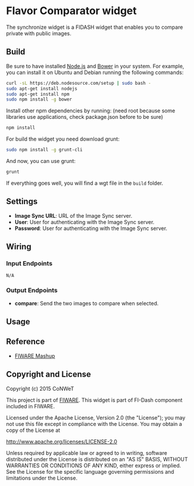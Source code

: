 Flavor Comparator widget
======================

The synchronize widget is a FIDASH widget that enables you to compare private with public images.

Build
-----

Be sure to have installed [Node.js](http://node.js) and [Bower](http://bower.io) in your system. For example, you can install it on Ubuntu and Debian running the following commands:

```bash
curl -sL https://deb.nodesource.com/setup | sudo bash -
sudo apt-get install nodejs
sudo apt-get install npm
sudo npm install -g bower
```

Install other npm dependencies by running: (need root because some libraries use applications, check package.json before to be sure)

```bash
npm install
```

For build the widget you need download grunt:

```bash
sudo npm install -g grunt-cli
```

And now, you can use grunt:

```bash
grunt
```

If everything goes well, you will find a wgt file in the `build` folder.

## Settings

- **Image Sync URL**: URL of the Image Sync server.
- **User**: User for authenticating with the Image Sync server.
- **Password**: User for authenticating with the Image Sync server.

## Wiring


### Input Endpoints

`N/A`


### Output Endpoints


- **compare**: Send the two images to compare when selected.

## Usage


## Reference

- [FIWARE Mashup](https://mashup.lab.fiware.org/)

## Copyright and License

Copyright (c) 2015 CoNWeT

This project is part of [FIWARE](https://www.fiware.org/). This widget is part of FI-Dash component included in FIWARE.

Licensed under the Apache License, Version 2.0 (the "License");
you may not use this file except in compliance with the License.
You may obtain a copy of the License at

http://www.apache.org/licenses/LICENSE-2.0

Unless required by applicable law or agreed to in writing, software
distributed under the License is distributed on an "AS IS" BASIS,
WITHOUT WARRANTIES OR CONDITIONS OF ANY KIND, either express or implied.
See the License for the specific language governing permissions and
limitations under the License.
